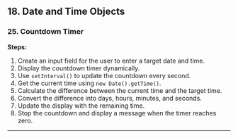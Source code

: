 
## **18. Date and Time Objects**  

### **25. Countdown Timer**  
**Steps:**  
1. Create an input field for the user to enter a target date and time.  
2. Display the countdown timer dynamically.  
3. Use `setInterval()` to update the countdown every second.  
4. Get the current time using `new Date().getTime()`.  
5. Calculate the difference between the current time and the target time.  
6. Convert the difference into days, hours, minutes, and seconds.  
7. Update the display with the remaining time.  
8. Stop the countdown and display a message when the timer reaches zero.  

---

